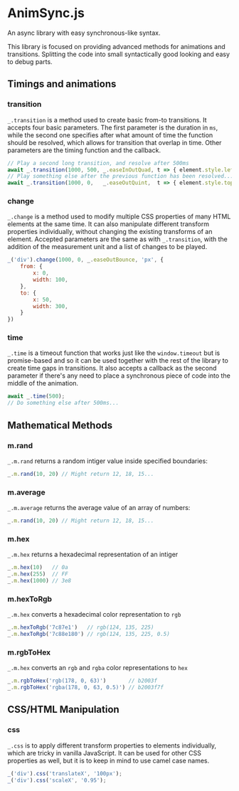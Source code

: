 # AnimSync.js
An async library with easy synchronous-like syntax.
 
This library is focused on providing advanced methods for animations and transitions. 
Splitting the code into small syntactically good looking and easy to debug parts.

## Timings and animations


### transition
`_.transition` is a method used to create basic from-to transitions. It accepts four basic parameters. The first parameter is the duration in `ms`, while the second one specifies after what amount of time the function should be resolved, which allows for transition that overlap in time. Other parameters are the timing function and the callback.

```javascript
// Play a second long transition, and resolve after 500ms
await _.transition(1000, 500, _.easeInOutQuad, t => { element.style.left = `${100* t }px` });
// Play something else after the previous function has been resolved...
await _.transition(1000, 0,   _.easeOutQuint,  t => { element.style.top = `${100* t }px` });
```

### change
`_.change` is a method used to modify multiple CSS properties of many HTML elements at the same time.
It can also manipulate different transform properties individually, without changing the existing transforms of an element.
Accepted parameters are the same as with `_.transition`, with the addition of the measurement unit and a list of changes to be played.
```javascript
_('div').change(1000, 0, _.easeOutBounce, 'px', {
    from: {
        x: 0,
        width: 100,
    },
    to: {
        x: 50,
        width: 300,
    }
})
```

### time
`_.time` is a timeout function that works just like the `window.timeout` but is promise-based and so it can be used together with the rest of the library to create time gaps in transitions. It also accepts a callback as the second parameter if there's any need to place a synchronous piece of code into the middle of the animation.
```javascript
await _.time(500);
// Do something else after 500ms...
```

## Mathematical Methods

### m.rand
`_.m.rand` returns a random intiger value inside specified boundaries:
```javascript
_.m.rand(10, 20) // Might return 12, 18, 15...
```

### m.average
`_.m.average` returns the average value of an array of numbers:
```javascript
_.m.rand(10, 20) // Might return 12, 18, 15...
```

### m.hex
`_.m.hex` returns a hexadecimal representation of an intiger
```javascript
_.m.hex(10)   // 0a
_.m.hex(255)  // FF
_.m.hex(1000) // 3e8
```
### m.hexToRgb
`_.m.hex` converts a hexadecimal color representation to `rgb` 
```javascript
_.m.hexToRgb('7c87e1')   // rgb(124, 135, 225)
_.m.hexToRgb('7c88e180') // rgb(124, 135, 225, 0.5)
```

### m.rgbToHex
`_.m.hex` converts an `rgb` and `rgba` color representations to `hex` 
```javascript
_.m.rgbToHex('rgb(178, 0, 63)')       // b2003f
_.m.rgbToHex('rgba(178, 0, 63, 0.5)') // b2003f7f
```



## CSS/HTML Manipulation

### css
`_.css` is to apply different transform properties to elements individually, which are tricky in vanilla JavaScript.
It can be used for other CSS properties as well, but it is to keep in mind to use camel case names.
```javascript
_('div').css('translateX', '100px');
_('div').css('scaleX', '0.95');
```


